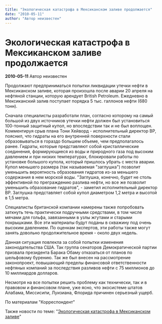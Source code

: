 ```yaml
---
title: "Экологическая катастрофа в Мексиканском заливе продолжается"
date: "2010-05-11"
author: "Автор неизвестен"
---
```


# Экологическая катастрофа в Мексиканском заливе продолжается

**2010-05-11** Автор неизвестен

Продолжают предприниматься попытки ликвидации утечки нефти в Мексиканском заливе, которая произошла после аварии 20 апреля на нефтяной станции, которую арендует British Petroleum. Ежедневно в Мексиканский залив поступает порядка 5 тыс. галлонов нефти (680 тонн).

Сначала специалисты разработали план, согласно которому на самый большой из двух источников утечки нефти должен был установиться 100-тонный защитный купол, но впоследствии так и не был воплощен. Комментируя срыв плана Тони Хейворд - исполнительный директор BP, пояснил, что гидраты на его внутренней поверхности стали образовываться в гораздо большем объеме, чем предполагалось ранее. Гидраты, которые представляют собой кристаллические соединения, формирующиеся из воды и природного газа под высоким давлением и при низких температурах, блокировали работы по установке большого купола, который пришлось убрать с места аварии. Купол меньшего размера (так называемая "заглушка") позволит уменьшить вероятность образования гидратов из-за меньшего содержания в нем морской воды. "Заглушка, конечно, будет не столь эффективной по преграждению разлива нефти, но все же позволит уменьшить образование гидратов", - заметил исполнительный директор BP. Заглушка представляет собой купол диаметром 1,2 метра и высотой в 1,5 метра.

Специалисты британской компании намерены также попробовать заткнуть течь практически подручными средствами, в том числе мячами для гольфа, завязанными в узлы жгутами и старыми покрышками. Все эти материалы будут поданы в скважину под очень высоким давлением. По оценкам экспертов, эти работы также могут занять довольно продолжительное время - около двух недель.

Данная ситуация повлекла за собой попытки изменения законодательства США. Так группа сенаторов Демократической партии призвала президента Барака Обаму отказаться от планов по шельфовому бурению. Так же был внесен на рассмотрение законопроект, повышающий пределы финансовой ответственности нефтяных компаний за последствия разливов нефти с 75 миллионов до 10 миллиардов долларов.

Несмотря на все попытки решить проблему как технически, так и в правовом и финансовом плане, уже ясно, что экосистеме штатов Алабама, Миссисипи, Луизиана, Флорида причинен серьезный ущерб.

По материалам "Корреспондент"

Также новости по теме: "[Экологическая катастрофа в Мексиканском заливе](/2216.html)"